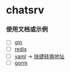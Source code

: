 # chatsrv

### 使用文档或示例

- [ ] [gin](https://gin-gonic.com/zh-cn/docs/)
- [ ] [redis](https://redis.uptrace.dev/zh/guide/go-redis.html#redis-nil)
- [ ] [yaml](https://www.yiibai.com/yaml) -> [快捷转换地址](https://www.json2yaml.com/convert-yaml-to-json)
- [ ] [gorm](https://gorm.io/zh_CN/docs/)
